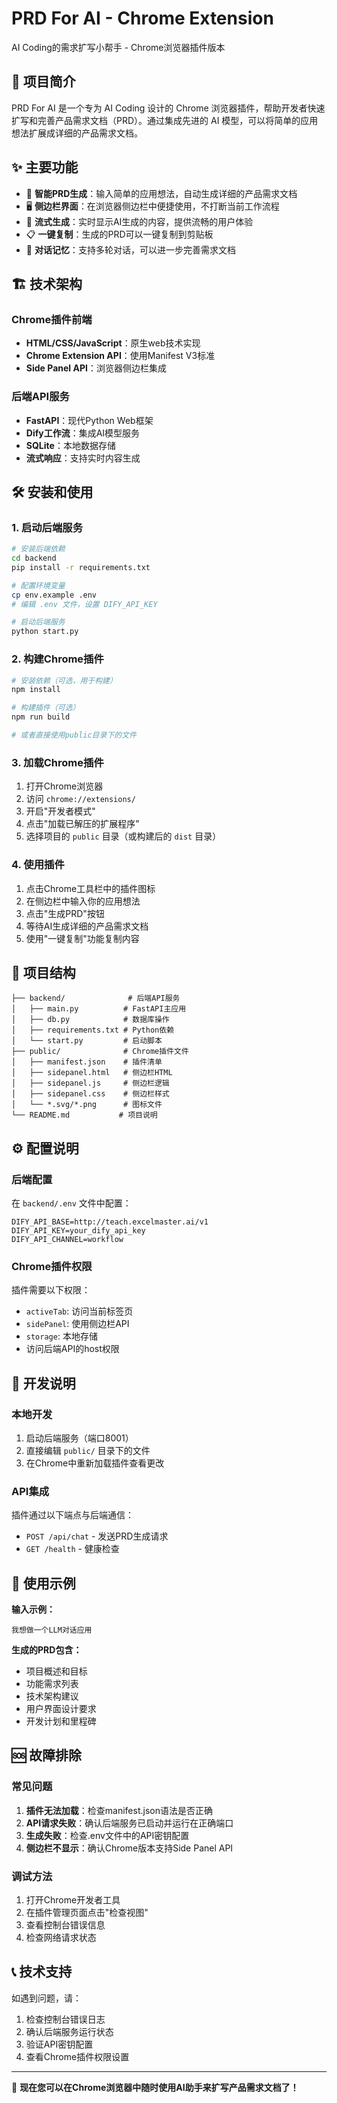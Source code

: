 # PRD For AI - Chrome Extension

AI Coding的需求扩写小帮手 - Chrome浏览器插件版本

## 🚀 项目简介

PRD For AI 是一个专为 AI Coding 设计的 Chrome 浏览器插件，帮助开发者快速扩写和完善产品需求文档（PRD）。通过集成先进的 AI 模型，可以将简单的应用想法扩展成详细的产品需求文档。

## ✨ 主要功能

- 🤖 **智能PRD生成**：输入简单的应用想法，自动生成详细的产品需求文档
- 🖥️ **侧边栏界面**：在浏览器侧边栏中便捷使用，不打断当前工作流程
- 📝 **流式生成**：实时显示AI生成的内容，提供流畅的用户体验
- 📋 **一键复制**：生成的PRD可以一键复制到剪贴板
- 🔄 **对话记忆**：支持多轮对话，可以进一步完善需求文档

## 🏗️ 技术架构

### Chrome插件前端
- **HTML/CSS/JavaScript**：原生web技术实现
- **Chrome Extension API**：使用Manifest V3标准
- **Side Panel API**：浏览器侧边栏集成

### 后端API服务
- **FastAPI**：现代Python Web框架
- **Dify工作流**：集成AI模型服务
- **SQLite**：本地数据存储
- **流式响应**：支持实时内容生成

## 🛠️ 安装和使用

### 1. 启动后端服务

```bash
# 安装后端依赖
cd backend
pip install -r requirements.txt

# 配置环境变量
cp env.example .env
# 编辑 .env 文件，设置 DIFY_API_KEY

# 启动后端服务
python start.py
```

### 2. 构建Chrome插件

```bash
# 安装依赖（可选，用于构建）
npm install

# 构建插件（可选）
npm run build

# 或者直接使用public目录下的文件
```

### 3. 加载Chrome插件

1. 打开Chrome浏览器
2. 访问 `chrome://extensions/`
3. 开启"开发者模式"
4. 点击"加载已解压的扩展程序"
5. 选择项目的 `public` 目录（或构建后的 `dist` 目录）

### 4. 使用插件

1. 点击Chrome工具栏中的插件图标
2. 在侧边栏中输入你的应用想法
3. 点击"生成PRD"按钮
4. 等待AI生成详细的产品需求文档
5. 使用"一键复制"功能复制内容

## 📁 项目结构

```
├── backend/              # 后端API服务
│   ├── main.py          # FastAPI主应用
│   ├── db.py            # 数据库操作
│   ├── requirements.txt # Python依赖
│   └── start.py         # 启动脚本
├── public/              # Chrome插件文件
│   ├── manifest.json    # 插件清单
│   ├── sidepanel.html   # 侧边栏HTML
│   ├── sidepanel.js     # 侧边栏逻辑
│   ├── sidepanel.css    # 侧边栏样式
│   └── *.svg/*.png      # 图标文件
└── README.md           # 项目说明
```

## ⚙️ 配置说明

### 后端配置
在 `backend/.env` 文件中配置：
```env
DIFY_API_BASE=http://teach.excelmaster.ai/v1
DIFY_API_KEY=your_dify_api_key
DIFY_API_CHANNEL=workflow
```

### Chrome插件权限
插件需要以下权限：
- `activeTab`: 访问当前标签页
- `sidePanel`: 使用侧边栏API
- `storage`: 本地存储
- 访问后端API的host权限

## 🔧 开发说明

### 本地开发
1. 启动后端服务（端口8001）
2. 直接编辑 `public/` 目录下的文件
3. 在Chrome中重新加载插件查看更改

### API集成
插件通过以下端点与后端通信：
- `POST /api/chat` - 发送PRD生成请求
- `GET /health` - 健康检查

## 📝 使用示例

**输入示例：**
```
我想做一个LLM对话应用
```

**生成的PRD包含：**
- 项目概述和目标
- 功能需求列表
- 技术架构建议
- 用户界面设计要求
- 开发计划和里程碑

## 🆘 故障排除

### 常见问题
1. **插件无法加载**：检查manifest.json语法是否正确
2. **API请求失败**：确认后端服务已启动并运行在正确端口
3. **生成失败**：检查.env文件中的API密钥配置
4. **侧边栏不显示**：确认Chrome版本支持Side Panel API

### 调试方法
1. 打开Chrome开发者工具
2. 在插件管理页面点击"检查视图"
3. 查看控制台错误信息
4. 检查网络请求状态

## 📞 技术支持

如遇到问题，请：
1. 检查控制台错误日志
2. 确认后端服务运行状态
3. 验证API密钥配置
4. 查看Chrome插件权限设置

---

🎉 **现在您可以在Chrome浏览器中随时使用AI助手来扩写产品需求文档了！**